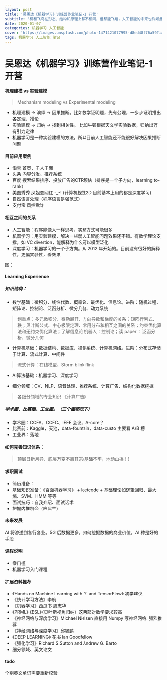 ```yaml
---
layout: post
title: '吴恩达《机器学习》训练营作业笔记-1 开营'
subtitle: '机和飞鸟在形态、结构和原理上都不相同，但都能飞翔，人工智能的未来也许如此'
date: 2020-01-07
categories: 机器学习 人工智能
cover: 'https://images.unsplash.com/photo-1471421077995-d8ed48f76a59?ixlib=rb-1.2.1&ixid=eyJhcHBfaWQiOjEyMDd9&auto=format&fit=crop&w=2110&q=80'
tags: 机器学习 人工智能 笔记
---
```


# 吴恩达《机器学习》训练营作业笔记-1 开营
 


#### 机理建模 vs 实验建模
> Mechanism modeling vs Experimental modeling


* 机理建模 -> 演绎 -> 因果推断。比如数学证明题，先有公理，一步步证明推出各定理、推论
* 实验建模 -> 归纳 -> 找到相关性。  比如牛顿根据天文学实验数据，归纳出万有引力定律
* 机器学习是一种实验建模的方法，所以目前人工智能还不能很好解决因果推断问题

#### 目前应用案例
* 淘宝 首页，千人千面
* 头条 内容分发、推荐系统
* 百度 搜索结果排序、投放广告的CTR预估（排序是一个子方向，learning to-rank）
* 美图秀秀 凤姐变网红 -_-!  (计算机视觉2D 目前基本上用的都是深度学习)
* 自然语言处理（程序语言是强范式）
* 支付宝 风控欺诈

#### 相互之间的关系

* 人工智能：程序能像人一样思考，实现方式可能很多
* 机器学习：用实验建模，解决一些弱人工智能问题效果还不错。有数学理论支撑，如 VC divertion，能解释为什么可以模型泛化
* 深度学习：机器学习的一个子方向。从 2012 年开始的。目前没有很好的解释性，更偏实验性，看效果

图：
#### Learning Experience

##### 知识结构：

* 数学基础：微积分、线性代数、概率论、最优化、信息论。进阶：随机过程、矩阵论、控制论、泛函分析、微分几何、动力系统
> 划重点：多元微积分、泰勒展开、方向导数和梯度的关系；矩阵行列式、秩；贝叶斯公式、中心极限定理、常用分布和相互之间的关系；约束优化算法和无约束优化算法；了解信息论
> 机器人：控制论；读 paper ：泛函分析，微分几何


* 计算机基础：数据结构、数据库、操作系统、计算机网络。进阶：分布式存储于计算、流式计算、中间件
> 流式计算：在线模型、Storm blink flink

* AI算法基础：机器学习、深度学习
> 
* 细分领域：CV、NLP、语音处理、推荐系统、计算广告、结构化数据挖掘
> 各细分领域的专业知识 《计算广告》

##### 学术圈、比赛圈、工业圈。（三个圈都玩下）
* 学术圈：CCFA、CCFC、IEEE 会议、A-core？
* 比赛前：Kaggle，天池，data-fountain，data-custo 主要看 A/B 榜
* 工业界：落地

#### 如何完善知识体系：
> 顶层日新月异、底层万变不离其宗(基础不牢，地动山摇！)

#### 求职面试
* 简历准备：
* 基础知识准备：《百面机器学习》 + leetcode + 基础理论如逻辑回归、最大熵、SVM、HMM 等等
* 面试技巧：自我介绍、面试话术
* 把握内推机会（应届生）


#### 未来发展

AI 将渗透到各行各业。5G 后数据更多，如何挖掘数据的商业价值，AI 种是好的手段

#### 课程说明
* 零门槛
* 机器学习入门课程

#### 扩展资料推荐
* 《Hands on Machine Learning with ？ and TensorFlow》 初学建议
* 《统计学习方法》李航
* 《机器学习》西瓜书  周志华 
* 《PRML》 《ESL》（贝叶斯视角归纳）这两部对数学要求较高
* 《神经网络与深度学习》Michael Nielsen 直接用 Numpy 写神经网络. 强烈推荐
* 《神经网络与深度学习》邱锡鹏
*  《DEEP LEARNING》 花书 lan Goodfellow
* 《强化学习》Richard S.Sutton and Andrew G. Barto
*  细分领域、英文论文


#### todo
个别英文单词需要重新校验